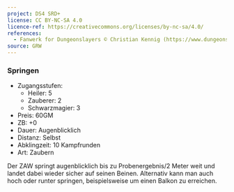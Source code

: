 ```yaml
---
project: DS4 SRD+
license: CC BY-NC-SA 4.0
licence-ref: https://creativecommons.org/licenses/by-nc-sa/4.0/
references: 
  - Fanwerk for Dungeonslayers © Christian Kennig (https://www.dungeonslayers.net/)
source: GRW
---
```


### Springen

- Zugangsstufen:
  - Heiler: 5
  - Zauberer: 2
  - Schwarzmagier: 3
- Preis: 60GM
- ZB: +0
- Dauer: Augenblicklich
- Distanz: Selbst
- Abklingzeit: 10 Kampfrunden
- Art: Zaubern

Der ZAW springt augenblicklich bis zu Probenergebnis/2 Meter weit und landet dabei wieder sicher auf seinen Beinen. Alternativ kann man auch hoch oder runter springen, beispielsweise um einen Balkon zu erreichen.

